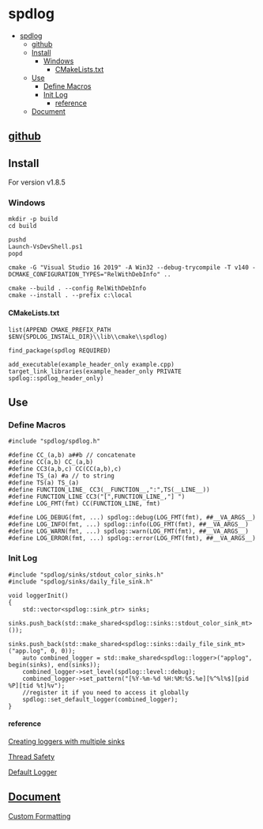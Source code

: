 # spdlog

- [spdlog](#spdlog)
  - [github](#github)
  - [Install](#install)
    - [Windows](#windows)
      - [CMakeLists.txt](#cmakeliststxt)
  - [Use](#use)
    - [Define Macros](#define-macros)
    - [Init Log](#init-log)
      - [reference](#reference)
  - [Document](#document)

## [github](https://github.com/gabime/spdlog)

## Install

For version v1.8.5

### Windows

    mkdir -p build
    cd build

    pushd
    Launch-VsDevShell.ps1
    popd

    cmake -G "Visual Studio 16 2019" -A Win32 --debug-trycompile -T v140 -DCMAKE_CONFIGURATION_TYPES="RelWithDebInfo" ..

    cmake --build . --config RelWithDebInfo
    cmake --install . --prefix c:\local

#### CMakeLists.txt

    list(APPEND CMAKE_PREFIX_PATH $ENV{SPDLOG_INSTALL_DIR}\\lib\\cmake\\spdlog)

    find_package(spdlog REQUIRED)

    add_executable(example_header_only example.cpp)
    target_link_libraries(example_header_only PRIVATE spdlog::spdlog_header_only)

## Use

### Define Macros

    #include "spdlog/spdlog.h"

    #define CC_(a,b) a##b // concatenate
    #define CC(a,b) CC_(a,b)
    #define CC3(a,b,c) CC(CC(a,b),c)
    #define TS_(a) #a // to string
    #define TS(a) TS_(a)
    #define FUNCTION_LINE_ CC3(__FUNCTION__,":",TS(__LINE__))
    #define FUNCTION_LINE CC3("[",FUNCTION_LINE_,"] ")
    #define LOG_FMT(fmt) CC(FUNCTION_LINE, fmt)

    #define LOG_DEBUG(fmt, ...) spdlog::debug(LOG_FMT(fmt), ##__VA_ARGS__)
    #define LOG_INFO(fmt, ...) spdlog::info(LOG_FMT(fmt), ##__VA_ARGS__)
    #define LOG_WARN(fmt, ...) spdlog::warn(LOG_FMT(fmt), ##__VA_ARGS__)
    #define LOG_ERROR(fmt, ...) spdlog::error(LOG_FMT(fmt), ##__VA_ARGS__)

### Init Log

    #include "spdlog/sinks/stdout_color_sinks.h"
    #include "spdlog/sinks/daily_file_sink.h"

    void loggerInit()
    {
        std::vector<spdlog::sink_ptr> sinks;
        sinks.push_back(std::make_shared<spdlog::sinks::stdout_color_sink_mt>());
        sinks.push_back(std::make_shared<spdlog::sinks::daily_file_sink_mt>("app.log", 0, 0));
        auto combined_logger = std::make_shared<spdlog::logger>("applog", begin(sinks), end(sinks));
        combined_logger->set_level(spdlog::level::debug);
        combined_logger->set_pattern("[%Y-%m-%d %H:%M:%S.%e][%^%l%$][pid %P][tid %t]%v");
        //register it if you need to access it globally
        spdlog::set_default_logger(combined_logger);
    }

#### reference

[Creating loggers with multiple sinks](https://spdlog.docsforge.com/v1.x/2.creating-loggers/#creating-loggers-with-multiple-sinks)

[Thread Safety](https://spdlog.docsforge.com/v1.x/1.1.thread-safety/)

[Default Logger](https://spdlog.docsforge.com/v1.x/default-logger/)

## [Document](https://spdlog.docsforge.com/)

[Custom Formatting](https://spdlog.docsforge.com/v1.x/3.custom-formatting/)
